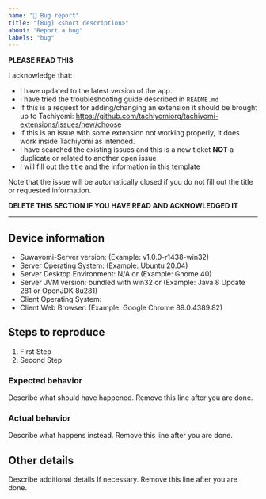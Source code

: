 ```yaml
---
name: "🐞 Bug report"
title: "[Bug] <short description>"
about: "Report a bug"
labels: "bug"
---
```


**PLEASE READ THIS**

I acknowledge that:

- I have updated to the latest version of the app.
- I have tried the troubleshooting guide described in `README.md`
- If this is a request for adding/changing an extension it should be brought up to Tachiyomi: https://github.com/tachiyomiorg/tachiyomi-extensions/issues/new/choose
- If this is an issue with some extension not working properly, It does work inside Tachiyomi as intended.
- I have searched the existing issues and this is a new ticket **NOT** a duplicate or related to another open issue
- I will fill out the title and the information in this template

Note that the issue will be automatically closed if you do not fill out the title or requested information.

**DELETE THIS SECTION IF YOU HAVE READ AND ACKNOWLEDGED IT**

---

## Device information
- Suwayomi-Server version: (Example: v1.0.0-r1438-win32)
- Server Operating System: (Example: Ubuntu 20.04)
- Server Desktop Environment: N/A or (Example: Gnome 40)
- Server JVM version: bundled with win32 or (Example: Java 8 Update 281 or OpenJDK 8u281)
- Client Operating System: <usually the same as above Server Operating System>
- Client Web Browser: (Example: Google Chrome 89.0.4389.82) 

## Steps to reproduce
1. First Step
2. Second Step

### Expected behavior
Describe what should have happened. Remove this line after you are done.

### Actual behavior
Describe what happens instead. Remove this line after you are done.

## Other details
Describe additional details If necessary. Remove this line after you are done.